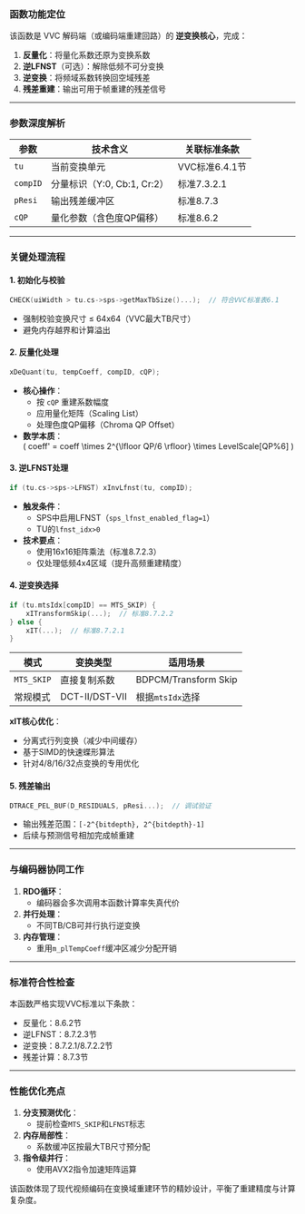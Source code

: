 
### **函数功能定位**
该函数是 VVC 解码端（或编码端重建回路）的 **逆变换核心**，完成：
1. **反量化**：将量化系数还原为变换系数
2. **逆LFNST**（可选）：解除低频不可分变换
3. **逆变换**：将频域系数转换回空域残差
4. **残差重建**：输出可用于帧重建的残差信号

---

### **参数深度解析**
| 参数 | 技术含义 | 关联标准条款 |
|------|----------|--------------|
| `tu` | 当前变换单元 | VVC标准6.4.1节 |
| `compID` | 分量标识（Y:0, Cb:1, Cr:2） | 标准7.3.2.1 |
| `pResi` | 输出残差缓冲区 | 标准8.7.3 |
| `cQP` | 量化参数（含色度QP偏移） | 标准8.6.2 |

---

### **关键处理流程**

#### **1. 初始化与校验**
```cpp
CHECK(uiWidth > tu.cs->sps->getMaxTbSize()...);  // 符合VVC标准表6.1
```
- 强制校验变换尺寸 ≤ 64x64（VVC最大TB尺寸）
- 避免内存越界和计算溢出

#### **2. 反量化处理**
```cpp
xDeQuant(tu, tempCoeff, compID, cQP);
```
- **核心操作**：
  - 按 `cQP` 重建系数幅度
  - 应用量化矩阵（Scaling List）
  - 处理色度QP偏移（Chroma QP Offset）
- **数学本质**：  
  \( coeff' = coeff \times 2^{\lfloor QP/6 \rfloor} \times LevelScale[QP\%6] \)

#### **3. 逆LFNST处理**
```cpp
if (tu.cs->sps->LFNST) xInvLfnst(tu, compID);
```
- **触发条件**：
  - SPS中启用LFNST（`sps_lfnst_enabled_flag=1`）
  - TU的`lfnst_idx>0`
- **技术要点**：
  - 使用16x16矩阵乘法（标准8.7.2.3）
  - 仅处理低频4x4区域（提升高频重建精度）

#### **4. 逆变换选择**
```cpp
if (tu.mtsIdx[compID] == MTS_SKIP) {
    xITransformSkip(...);  // 标准8.7.2.2
} else {
    xIT(...);  // 标准8.7.2.1
}
```
| 模式 | 变换类型 | 适用场景 |
|------|----------|----------|
| `MTS_SKIP` | 直接复制系数 | BDPCM/Transform Skip |
| 常规模式 | DCT-II/DST-VII | 根据`mtsIdx`选择 |

**xIT核心优化**：
- 分离式行列变换（减少中间缓存）
- 基于SIMD的快速蝶形算法
- 针对4/8/16/32点变换的专用优化

#### **5. 残差输出**
```cpp
DTRACE_PEL_BUF(D_RESIDUALS, pResi...);  // 调试验证
```
- 输出残差范围：`[-2^{bitdepth}, 2^{bitdepth}-1]`
- 后续与预测信号相加完成帧重建

---

### **与编码器协同工作**
1. **RDO循环**：
   - 编码器会多次调用本函数计算率失真代价
2. **并行处理**：
   - 不同TB/CB可并行执行逆变换
3. **内存管理**：
   - 重用`m_plTempCoeff`缓冲区减少分配开销

---

### **标准符合性检查**
本函数严格实现VVC标准以下条款：
- 反量化：8.6.2节
- 逆LFNST：8.7.2.3节
- 逆变换：8.7.2.1/8.7.2.2节
- 残差计算：8.7.3节

---

### **性能优化亮点**
1. **分支预测优化**：
   - 提前检查`MTS_SKIP`和`LFNST`标志
2. **内存局部性**：
   - 系数缓冲区按最大TB尺寸预分配
3. **指令级并行**：
   - 使用AVX2指令加速矩阵运算

该函数体现了现代视频编码在变换域重建环节的精妙设计，平衡了重建精度与计算复杂度。